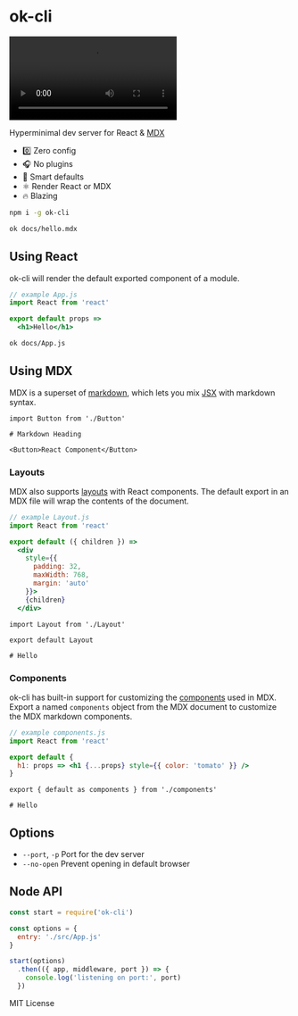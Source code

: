
# ok-cli

![](https://s3.amazonaws.com/jxnblk/ok-cli.mp4)

Hyperminimal dev server for React & [MDX][]

- :zero: Zero config
- :headphones: No plugins
- 🧠 Smart defaults
- :atom_symbol: Render React or MDX
- :fire: Blazing

```sh
npm i -g ok-cli
```

```sh
ok docs/hello.mdx
```

## Using React

ok-cli will render the default exported component of a module.

```jsx
// example App.js
import React from 'react'

export default props =>
  <h1>Hello</h1>
```

```sh
ok docs/App.js
```

## Using MDX

MDX is a superset of [markdown][],
which lets you mix [JSX][] with markdown syntax.

```mdx
import Button from './Button'

# Markdown Heading

<Button>React Component</Button>
```

### Layouts

MDX also supports [layouts][] with React components.
The default export in an MDX file will wrap the contents of the document.

```jsx
// example Layout.js
import React from 'react'

export default ({ children }) =>
  <div
    style={{
      padding: 32,
      maxWidth: 768,
      margin: 'auto'
    }}>
    {children}
  </div>
```

```mdx
import Layout from './Layout'

export default Layout

# Hello
```

### Components

ok-cli has built-in support for customizing the [components][] used in MDX.
Export a named `components` object from the MDX document to customize the MDX markdown components.

```jsx
// example components.js
import React from 'react'

export default {
  h1: props => <h1 {...props} style={{ color: 'tomato' }} />
}
```

```mdx
export { default as components } from './components'

# Hello
```

## Options

- `--port`, `-p` Port for the dev server
- `--no-open` Prevent opening in default browser

## Node API

```js
const start = require('ok-cli')

const options = {
  entry: './src/App.js'
}

start(options)
  .then(({ app, middleware, port }) => {
    console.log('listening on port:', port)
  })
```

MIT License

[x0]: https://compositor/x0
[MDX]: https://github.com/mdx-js/mdx
[markdown]: https://daringfireball.net/projects/markdown/syntax
[JSX]: https://facebook.github.io/jsx/
[layouts]: https://github.com/mdx-js/mdx#export-default
[components]: https://github.com/mdx-js/mdx#component-customization
